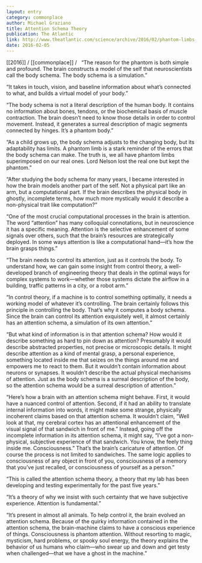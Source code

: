 ```yaml
---
layout: entry
category: commonplace
author: Michael Graziano
title: Attention Schema Theory
publication: The Atlantic
link: http://www.theatlantic.com/science/archive/2016/02/phantom-limbs-explain-consciousness/459780/
date: 2016-02-05
---
```


[[2016]] / [[commonplace]] / 
 
“The reason for the phantom is both simple and profound. The brain constructs a model of the self that neuroscientists call the body schema. The body schema is a simulation.”

“It takes in touch, vision, and baseline information about what’s connected to what, and builds a virtual model of your body.”

“The body schema is not a literal description of the human body. It contains no information about bones, tendons, or the biochemical basis of muscle contraction. The brain doesn’t need to know those details in order to control movement. Instead, it generates a surreal description of magic segments connected by hinges. It’s a phantom body.”

“As a child grows up, the body schema adjusts to the changing body, but its adaptability has limits. A phantom limb is a stark reminder of the errors that the body schema can make. The truth is, we all have phantom limbs superimposed on our real ones. Lord Nelson lost the real one but kept the phantom.”

“After studying the body schema for many years, I became interested in how the brain models another part of the self. Not a physical part like an arm, but a computational part. If the brain describes the physical body in ghostly, incomplete terms, how much more mystically would it describe a non-physical trait like computation?”

“One of the most crucial computational processes in the brain is attention. The word “attention” has many colloquial connotations, but in neuroscience it has a specific meaning. Attention is the selective enhancement of some signals over others, such that the brain’s resources are strategically deployed. In some ways attention is like a computational hand—it’s how the brain grasps things.”

“The brain needs to control its attention, just as it controls the body. To understand how, we can gain some insight from control theory, a well-developed branch of engineering theory that deals in the optimal ways for complex systems to work—whether those systems dictate the airflow in a building, traffic patterns in a city, or a robot arm.”

“In control theory, if a machine is to control something optimally, it needs a working model of whatever it’s controlling. The brain certainly follows this principle in controlling the body. That’s why it computes a body schema. Since the brain can control its attention exquisitely well, it almost certainly has an attention schema, a simulation of its own attention.”

“But what kind of information is in that attention schema? How would it describe something as hard to pin down as attention? Presumably it would describe abstracted properties, not precise or microscopic details. It might describe attention as a kind of mental grasp, a personal experience, something located inside me that seizes on the things around me and empowers me to react to them. But it wouldn’t contain information about neurons or synapses. It wouldn’t describe the actual physical mechanisms of attention. Just as the body schema is a surreal description of the body, so the attention schema would be a surreal description of attention.”

“Here’s how a brain with an attention schema might behave. First, it would have a nuanced control of attention. Second, if it had an ability to translate internal information into words, it might make some strange, physically incoherent claims based on that attention schema. It wouldn’t claim, “Well look at that, my cerebral cortex has an attentional enhancement of the visual signal of that sandwich in front of me.” Instead, going off the incomplete information in its attention schema, it might say, “I’ve got a non-physical, subjective experience of that sandwich. You know, the feely thing inside me. Consciousness.” That’s the brain’s caricature of attention. Of course the process is not limited to sandwiches. The same logic applies to consciousness of any object in front of you, consciousness of a memory that you’ve just recalled, or consciousness of yourself as a person.”

“This is called the attention schema theory, a theory that my lab has been developing and testing experimentally for the past five years.”

“It’s a theory of why we insist with such certainty that we have subjective experience. Attention is fundamental.”

“It’s present in almost all animals. To help control it, the brain evolved an attention schema. Because of the quirky information contained in the attention schema, the brain-machine claims to have a conscious experience of things. Consciousness is phantom attention. Without resorting to magic, mysticism, hard problems, or spooky soul energy, the theory explains the behavior of us humans who claim—who swear up and down and get testy when challenged—that we have a ghost in the machine.”
